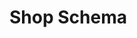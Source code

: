 ﻿# Shop Schema

<script type="application/schema+json" src="https://raw.githubusercontent.com/Hawkbat/OuterWildsRPG/main/schemas/shop.schema.json"></script>